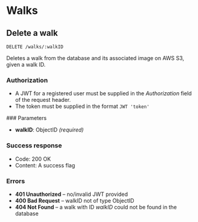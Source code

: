 # Walks

## Delete a walk

```
DELETE /walks/:walkID
```

Deletes a walk from the database and its associated image on AWS S3, given a walk ID.

### Authorization

- A JWT for a registered user must be supplied in the _Authorization_ field of the request header.
- The token must be supplied in the format `JWT 'token'`

### Parameters

- **walkID**: ObjectID _(required)_

### Success response

- Code: 200 OK
- Content: A success flag

### Errors

- **401 Unauthorized** – no/invalid JWT provided
- **400 Bad Request** – walkID not of type ObjectID
- **404 Not Found** – a walk with ID _walkID_ could not be found in the database